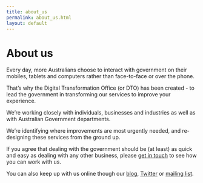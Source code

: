 ```yaml
---
title: about_us
permalink: about_us.html
layout: default
---
```

About us
========

Every day, more Australians choose to interact with government on their mobiles, tablets and computers rather than face-to-face or over the phone.

That’s why the Digital Transformation Office (or DTO) has been created - to lead the government in transforming our services to improve your experience.

We’re working closely with individuals, businesses and industries as well as with Australian Government departments.

We’re identifying where improvements are most urgently needed, and re-designing these services from the ground up.

If you agree that dealing with the government should be (at least) as quick and easy as dealing with any other business, please [get in touch](../foi_act_and_information_publication_scheme.md) to see how you can work with us.

You can also keep up with us online though our [blog](../news-media/foi_act_and_information_publication_scheme.md), [Twitter](https://twitter.com/ausdto) or [mailing list](http://govspace.us10.list-manage.com/subscribe?u=18f172213d32ca205c7e524bd&id=172d06cc83).

